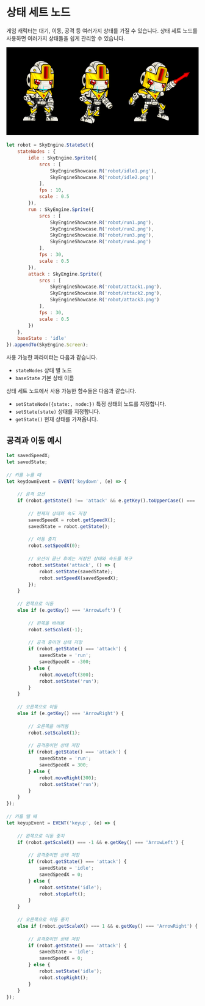 # 상태 세트 노드
게임 캐릭터는 대기, 이동, 공격 등 여러가지 상태를 가질 수 있습니다. 상태 세트 노드를 사용하면 여러가지 상태들을 쉽게 관리할 수 있습니다.

![여러 상태들](https://raw.githubusercontent.com/Hanul/SkyEngine/master/DOC/Node/StateSet/states.png)

```javascript
let robot = SkyEngine.StateSet({
	stateNodes : {
		idle : SkyEngine.Sprite({
			srcs : [
				SkyEngineShowcase.R('robot/idle1.png'),
				SkyEngineShowcase.R('robot/idle2.png')
			],
			fps : 10,
			scale : 0.5
		}),
		run : SkyEngine.Sprite({
			srcs : [
				SkyEngineShowcase.R('robot/run1.png'),
				SkyEngineShowcase.R('robot/run2.png'),
				SkyEngineShowcase.R('robot/run3.png'),
				SkyEngineShowcase.R('robot/run4.png')
			],
			fps : 30,
			scale : 0.5
		}),
		attack : SkyEngine.Sprite({
			srcs : [
				SkyEngineShowcase.R('robot/attack1.png'),
				SkyEngineShowcase.R('robot/attack2.png'),
				SkyEngineShowcase.R('robot/attack3.png')
			],
			fps : 30,
			scale : 0.5
		})
	},
	baseState : 'idle'
}).appendTo(SkyEngine.Screen);
```

사용 가능한 파라미터는 다음과 같습니다.
- `stateNodes` 상태 별 노드
- `baseState` 기본 상태 이름

상태 세트 노드에서 사용 가능한 함수들은 다음과 같습니다.
- `setStateNode({state:, node:})` 특정 상태의 노드를 지정합니다.
- `setState(state)` 상태를 지정합니다.
- `getState()` 현재 상태를 가져옵니다.

## 공격과 이동 예시
```javascript
let savedSpeedX;
let savedState;

// 키를 누를 때
let keydownEvent = EVENT('keydown', (e) => {
	
	// 공격 모션
	if (robot.getState() !== 'attack' && e.getKey().toUpperCase() === 'A') {
		
		// 현재의 상태와 속도 저장
		savedSpeedX = robot.getSpeedX();
		savedState = robot.getState();
		
		// 이동 중지
		robot.setSpeedX(0);
		
		// 모션이 끝난 후에는 저장된 상태와 속도를 복구
		robot.setState('attack', () => {
			robot.setState(savedState);
			robot.setSpeedX(savedSpeedX);
		});
	}
	
	// 왼쪽으로 이동
	else if (e.getKey() === 'ArrowLeft') {
		
		// 왼쪽을 바라봄
		robot.setScaleX(-1);
		
		// 공격 중이면 상태 저장
		if (robot.getState() === 'attack') {
			savedState = 'run';
			savedSpeedX = -300;
		} else {
			robot.moveLeft(300);
			robot.setState('run');
		}
	}
	
	// 오른쪽으로 이동
	else if (e.getKey() === 'ArrowRight') {
		
		// 오른쪽을 바라봄
		robot.setScaleX(1);
		
		// 공격중이면 상태 저장
		if (robot.getState() === 'attack') {
			savedState = 'run';
			savedSpeedX = 300;
		} else {
			robot.moveRight(300);
			robot.setState('run');
		}
	}
});

// 키를 뗄 때
let keyupEvent = EVENT('keyup', (e) => {
	
	// 왼쪽으로 이동 중지
	if (robot.getScaleX() === -1 && e.getKey() === 'ArrowLeft') {
		
		// 공격중이면 상태 저장
		if (robot.getState() === 'attack') {
			savedState = 'idle';
			savedSpeedX = 0;
		} else {
			robot.setState('idle');
			robot.stopLeft();
		}
	}
	
	// 오른쪽으로 이동 중지
	else if (robot.getScaleX() === 1 && e.getKey() === 'ArrowRight') {
		
		// 공격중이면 상태 저장
		if (robot.getState() === 'attack') {
			savedState = 'idle';
			savedSpeedX = 0;
		} else {
			robot.setState('idle');
			robot.stopRight();
		}
	}
});
```